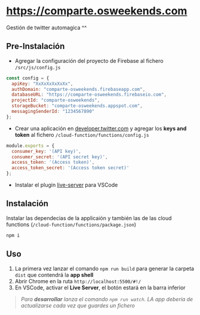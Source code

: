 # https://comparte.osweekends.com
Gestión de twitter automagica ^^

## Pre-Instalación

- Agregar la configuración del proyecto de Firebase al fichero `/src/js/config.js`

```javascript
const config = {
  apiKey: "XxXxXxXxXxXx",
  authDomain: "comparte-osweekends.firebaseapp.com",
  databaseURL: "https://comparte-osweekends.firebaseio.com",
  projectId: "comparte-osweekends",
  storageBucket: "comparte-osweekends.appspot.com",
  messagingSenderId: "1234567890"
};
```

- Crear una aplicación en [developer.twitter.com](developer.twitter.com) y agregar los **keys and token** al fichero `/cloud-function/functions/config.js`

```javascript
module.exports = {
  consumer_key: '(API key)',
  consumer_secret: '(API secret key)',
  access_token: '(Access token)',
  access_token_secret: '(Access token secret)'
};
```
- Instalar el plugin [live-server](https://github.com/ritwickdey/vscode-live-server) para VSCode

## Instalación

Instalar las dependecias de la applicaión y también las de las cloud functions (`/cloud-function/functions/package.json`)

```sh
npm i
```

## Uso

1. La primera vez lanzar el comando `npm run build` para generar la carpeta `dist` que contendrá la **app shell**
2. Abrir Chrome en la ruta `http://localhost:5500/#!/`
3. En VSCode, activar el **Live Server**, el botón estará en la barra inferior

> *Para **desarrollar** lanza el comando `npm run watch`. LA app debería de actualizarse cada vez que guardes un fichero*
